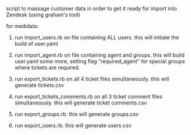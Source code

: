 script to massage customer data in order to get it ready for import into Zendesk (using graham's tool)

for medidata:

1. run import_users.rb on file containing ALL users.  this will initiate the build of user.yaml

2. run import_agent.rb on file containing agent and groups. this will build user.yaml some more, setting flag "required_agent" for special groups where tickets are required.

3. run export_tickets.rb on all 4 ticket files simultaneously. this will generate tickets.csv

4. run export_tickets_comments.rb on all 3 ticket comment files simultaneously.  this will generate ticket comments.csv

5. run export_groups.rb.  this will generate groups.csv

6. run export_users.rb.  this will generate users.csv
